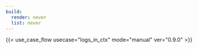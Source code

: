 ```yaml
---
build:
  render: never
  list: never
---
```


{{< use_case_flow usecase="logs_in_ctx" mode="manual" ver="0.9.0" >}}
